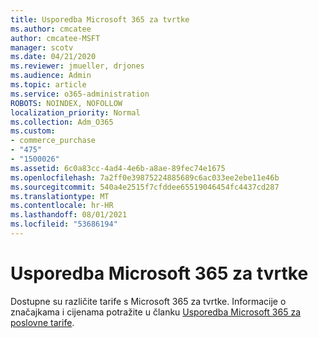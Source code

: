 ```yaml
---
title: Usporedba Microsoft 365 za tvrtke
ms.author: cmcatee
author: cmcatee-MSFT
manager: scotv
ms.date: 04/21/2020
ms.reviewer: jmueller, drjones
ms.audience: Admin
ms.topic: article
ms.service: o365-administration
ROBOTS: NOINDEX, NOFOLLOW
localization_priority: Normal
ms.collection: Adm_O365
ms.custom:
- commerce_purchase
- "475"
- "1500026"
ms.assetid: 6c0a83cc-4ad4-4e6b-a8ae-89fec74e1675
ms.openlocfilehash: 7a2ff0e39875224885689c6ac033ee2ebe11e46b
ms.sourcegitcommit: 540a4e2515f7cfddee65519046454fc4437cd287
ms.translationtype: MT
ms.contentlocale: hr-HR
ms.lasthandoff: 08/01/2021
ms.locfileid: "53686194"
---
```

# <a name="compare-microsoft-365-for-business"></a>Usporedba Microsoft 365 za tvrtke

Dostupne su različite tarife s Microsoft 365 za tvrtke. Informacije o značajkama i cijenama potražite u članku [Usporedba Microsoft 365 za poslovne tarife](https://www.microsoft.com/microsoft-365/business/compare-all-microsoft-365-business-products).  